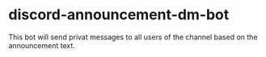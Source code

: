 # discord-announcement-dm-bot
This bot will send privat messages to all users of the channel based on the announcement text.
